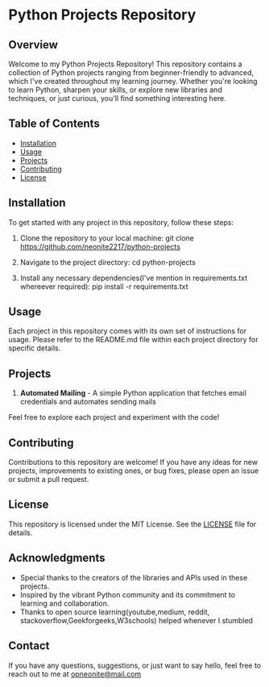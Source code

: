 # Python Projects Repository

## Overview

Welcome to my Python Projects Repository! This repository contains a collection of Python projects ranging from beginner-friendly to advanced, which I've created throughout my learning journey. Whether you're looking to learn Python, sharpen your skills, or explore new libraries and techniques, or just curious, you'll find something interesting here.

## Table of Contents

- [Installation](#installation)
- [Usage](#usage)
- [Projects](#projects)
- [Contributing](#contributing)
- [License](#license)

## Installation

To get started with any project in this repository, follow these steps:

1. Clone the repository to your local machine:
git clone https://github.com/neonite2217/python-projects

2. Navigate to the project directory:
cd python-projects

3. Install any necessary dependencies(I've mention in requirements.txt whereever required):
   pip install -r requirements.txt

## Usage

Each project in this repository comes with its own set of instructions for usage. Please refer to the README.md file within each project directory for specific details.

## Projects

1. **Automated Mailing** - A simple Python application that fetches email credentials and automates sending mails


Feel free to explore each project and experiment with the code!

## Contributing

Contributions to this repository are welcome! If you have any ideas for new projects, improvements to existing ones, or bug fixes, please open an issue or submit a pull request.

## License

This repository is licensed under the MIT License. See the [LICENSE](LICENSE) file for details.

## Acknowledgments

- Special thanks to the creators of the libraries and APIs used in these projects.
- Inspired by the vibrant Python community and its commitment to learning and collaboration.
- Thanks to open source learning(youtube,medium, reddit, stackoverflow,Geekforgeeks,W3schools) helped whenever I stumbled

## Contact

If you have any questions, suggestions, or just want to say hello, feel free to reach out to me at opneonite@mail.com

